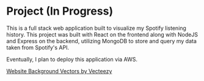 # Project (In Progress)

This is a full stack web application built to visualize my Spotify listening history. This project was built with React on the frontend along with NodeJS and Express on the backend, utilizing MongoDB to store and query my data taken from Spotify's API.

Eventually, I plan to deploy this application via AWS.

<a href="https://www.vecteezy.com/free-vector/website-background">Website Background Vectors by Vecteezy</a>
